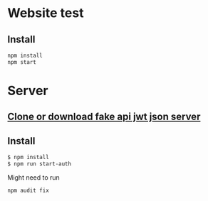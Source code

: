 # Website test

## Install

```bash
npm install
npm start
```

# Server

## [Clone or download fake api jwt json server](https://github.com/techiediaries/fake-api-jwt-json-server)

## Install

```bash
$ npm install
$ npm run start-auth
```

Might need to run

```
npm audit fix
```
